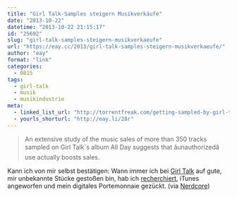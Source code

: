 ```yaml
---
title: "Girl Talk-Samples steigern Musikverkäufe"
date: "2013-10-22"
datetime: "2013-10-22 21:15:17"
id: "25692"
slug: "girl-talk-samples-steigern-musikverkaeufe"
url: "https://eay.cc/2013/girl-talk-samples-steigern-musikverkaeufe/"
author: "eay"
format: "link"
categories:
  - 0815
tags:
  - girl-talk
  - musik
  - musikindustrie
meta:
  - linked_list_url: "http://torrentfreak.com/getting-sampled-by-girl-talk-boosts-sales-research-finds-131021/"
  - yourls_shorturl: "http://eay.li/28r"
---
```


> An extensive study of the music sales of more than 350 tracks sampled on Girl Talk´s album All Day suggests that âunauthorizedâ use actually boosts sales.

Kann ich von mir selbst bestätigen: Wann immer ich bei [Girl Talk](//eay.cc/2010/neues-von-girl-talk-all-day/) auf gute, mir unbekannte Stücke gestoßen bin, hab ich [recherchiert](http://alldaysamples.com/), iTunes angeworfen und mein digitales Portemonnaie gezückt. (via [Nerdcore](http://www.crackajack.de/2013/10/22/girl-talk-samples-boost-record-sales/))
